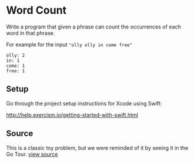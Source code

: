 # Word Count

Write a program that given a phrase can count the occurrences of each word in that phrase.

For example for the input `"olly olly in come free"`

```plain
olly: 2
in: 1
come: 1
free: 1
```


## Setup

Go through the project setup instructions for Xcode using Swift:

http://help.exercism.io/getting-started-with-swift.html


## Source

This is a classic toy problem, but we were reminded of it by seeing it in the Go Tour. [view source]()
